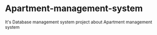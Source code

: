 # Apartment-management-system
It's Database management system project about Apartment management system
